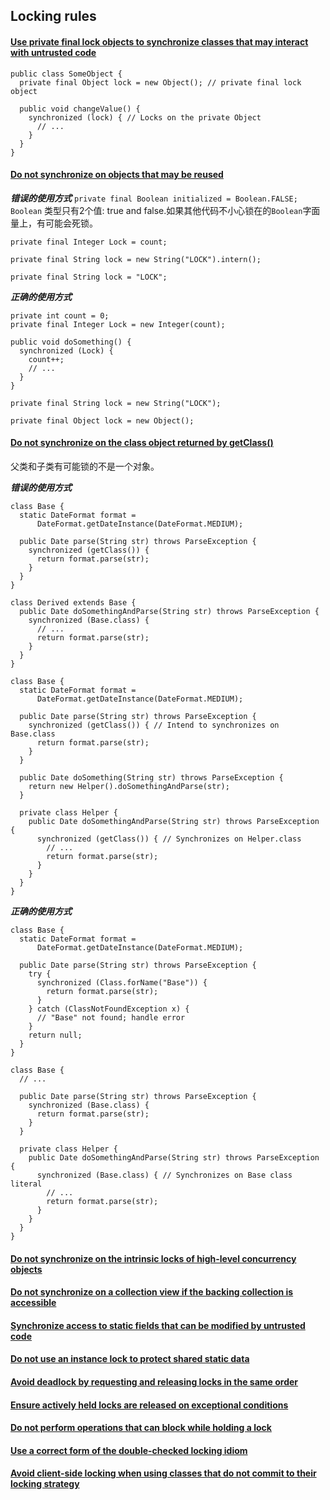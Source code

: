 ## Locking rules

#### [Use private final lock objects to synchronize classes that may interact with untrusted code](https://wiki.sei.cmu.edu/confluence/display/java/LCK00-J.+Use+private+final+lock+objects+to+synchronize+classes+that+may+interact+with+untrusted+code)

```
public class SomeObject {
  private final Object lock = new Object(); // private final lock object
 
  public void changeValue() {
    synchronized (lock) { // Locks on the private Object
      // ...
    }
  }
}
```

#### [Do not synchronize on objects that may be reused](https://wiki.sei.cmu.edu/confluence/display/java/LCK01-J.+Do+not+synchronize+on+objects+that+may+be+reused)

***错误的使用方式***
`private final Boolean initialized = Boolean.FALSE;`  `Boolean` 类型只有2个值: true and false.如果其他代码不小心锁在的`Boolean`字面量上，有可能会死锁。

`private final Integer Lock = count;`

`private final String lock = new String("LOCK").intern();`

`private final String lock = "LOCK";`

 
***正确的使用方式***
```
private int count = 0;
private final Integer Lock = new Integer(count);
 
public void doSomething() {
  synchronized (Lock) {
    count++;
    // ...
  }
}
```
`private final String lock = new String("LOCK");`

`private final Object lock = new Object();`

#### [ Do not synchronize on the class object returned by getClass()](https://wiki.sei.cmu.edu/confluence/pages/viewpage.action?pageId=88487849)

父类和子类有可能锁的不是一个对象。

***错误的使用方式***
```
class Base {
  static DateFormat format =
      DateFormat.getDateInstance(DateFormat.MEDIUM);
 
  public Date parse(String str) throws ParseException {
    synchronized (getClass()) {
      return format.parse(str);
    }
  }
}
 
class Derived extends Base {
  public Date doSomethingAndParse(String str) throws ParseException {
    synchronized (Base.class) {
      // ...
      return format.parse(str);
    }
  }
}
```
```
class Base {
  static DateFormat format =
      DateFormat.getDateInstance(DateFormat.MEDIUM);
 
  public Date parse(String str) throws ParseException {
    synchronized (getClass()) { // Intend to synchronizes on Base.class
      return format.parse(str);
    }
  }
 
  public Date doSomething(String str) throws ParseException {
    return new Helper().doSomethingAndParse(str);
  }
 
  private class Helper {
    public Date doSomethingAndParse(String str) throws ParseException {
      synchronized (getClass()) { // Synchronizes on Helper.class
        // ...
        return format.parse(str);
      }
    }
  }
}
```

***正确的使用方式***
```
class Base {
  static DateFormat format =
      DateFormat.getDateInstance(DateFormat.MEDIUM);
 
  public Date parse(String str) throws ParseException {
    try {
      synchronized (Class.forName("Base")) {
        return format.parse(str);
      }
    } catch (ClassNotFoundException x) {
      // "Base" not found; handle error
    }
    return null;
  }
}
```
```
class Base {
  // ...
 
  public Date parse(String str) throws ParseException {
    synchronized (Base.class) {
      return format.parse(str);
    }
  }
 
  private class Helper {
    public Date doSomethingAndParse(String str) throws ParseException {
      synchronized (Base.class) { // Synchronizes on Base class literal
        // ...
        return format.parse(str);
      }
    }
  }
}
```

#### [Do not synchronize on the intrinsic locks of high-level concurrency objects](https://wiki.sei.cmu.edu/confluence/display/java/LCK03-J.+Do+not+synchronize+on+the+intrinsic+locks+of+high-level+concurrency+objects)

#### [Do not synchronize on a collection view if the backing collection is accessible](https://wiki.sei.cmu.edu/confluence/display/java/LCK04-J.+Do+not+synchronize+on+a+collection+view+if+the+backing+collection+is+accessible)

#### [Synchronize access to static fields that can be modified by untrusted code](https://wiki.sei.cmu.edu/confluence/display/java/LCK05-J.+Synchronize+access+to+static+fields+that+can+be+modified+by+untrusted+code)

#### [Do not use an instance lock to protect shared static data](https://wiki.sei.cmu.edu/confluence/display/java/LCK06-J.+Do+not+use+an+instance+lock+to+protect+shared+static+data)

#### [Avoid deadlock by requesting and releasing locks in the same order](https://wiki.sei.cmu.edu/confluence/display/java/LCK07-J.+Avoid+deadlock+by+requesting+and+releasing+locks+in+the+same+order)

#### [Ensure actively held locks are released on exceptional conditions](https://wiki.sei.cmu.edu/confluence/display/java/LCK08-J.+Ensure+actively+held+locks+are+released+on+exceptional+conditions)

#### [Do not perform operations that can block while holding a lock](https://wiki.sei.cmu.edu/confluence/display/java/LCK09-J.+Do+not+perform+operations+that+can+block+while+holding+a+lock)

#### [Use a correct form of the double-checked locking idiom](https://wiki.sei.cmu.edu/confluence/display/java/LCK10-J.+Use+a+correct+form+of+the+double-checked+locking+idiom)

#### [Avoid client-side locking when using classes that do not commit to their locking strategy](https://wiki.sei.cmu.edu/confluence/display/java/LCK11-J.+Avoid+client-side+locking+when+using+classes+that+do+not+commit+to+their+locking+strategy)